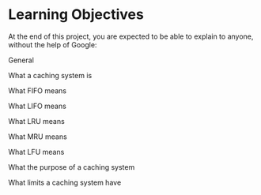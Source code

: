 # Learning Objectives
At the end of this project, you are expected to be able to explain to anyone, without the help of Google:

General

What a caching system is

What FIFO means

What LIFO means

What LRU means

What MRU means

What LFU means

What the purpose of a caching system

What limits a caching system have
